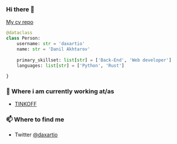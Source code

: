 ### Hi there 👋

[My cv repo](https://github.com/daxartio/cv)

```python
@dataclass
class Person:
    username: str = 'daxartio'
    name: str = 'Danil Akhtarov'
    
    primary_skillset: list[str] = ['Back-End', 'Web developer']
    languages: list[str] = ['Python', 'Rust']
 
}
```

### 💼 Where i am currently working at/as
- [TINKOFF](https://tinkoff.ru)

### 📫 Where to find me
- Twitter [@daxartio](https://twitter.com/daxartio)
